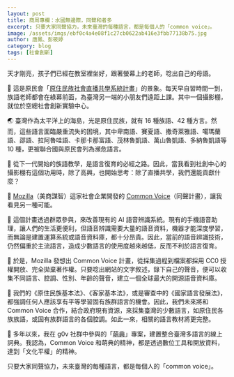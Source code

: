 ```yaml
---
layout: post
title: 商周專欄：水國無邊際，同聲和者多
excerpt: 只要大家同聲協力，未來臺灣的每種語言，都是每個人的「common voice」。
image: /assets/imgs/ebf0c4a4e08f1c27cb0622ab416e3fbb77138b75.jpg
author: 唐鳳、彭筱婷
category: blog
tags: [社會創新]
---
```


天才剛亮，孩子們已經在教室裡坐好，跟著螢幕上的老師，唸出自己的母語。

🎪 這是原民會「[原住民族社會直播共學系統計畫](https://www.facebook.com/mismarteducation/)」的景象。每天早自習時間一到，族語老師都會在綠幕前面，為臺灣另一端的小朋友們遠距上課。其中一個攝影棚，就位於空總社會創新實驗中心。

🌏 臺灣作為太平洋上的海島，光是原住民族，就有 16 種族語、42 種方言。然而，這些語言面臨嚴重流失的困境，其中卑南語、賽夏語、撒奇萊雅語、噶瑪蘭語、邵語、拉阿魯哇語、卡那卡那富語、茂林魯凱語、萬山魯凱語、多納魯凱語等 10 種，更被聯合國與原民會列為瀕危語言。

🏡 從下一代開始的族語教學，是語言復育的必經之路。因此，當我看到社創中心的攝影棚有這個功用時，除了高興，也開始思考：除了直播共學，我們還能貢獻什麼？

💬 [Mozilla](https://www.mozilla.org/foundation/)（美商謀智）這家社會企業開發的 [Common Voice](https://voice.mozilla.org)（同聲計畫），讓我看見另一種可能。

📲 這個計畫透過群眾參與，來改善現有的 AI 語音辨識系統。現有的手機語音助理，讓人們的生活更便利，但語音辨識需要大量的語音資料，機器才能深度學習，而無論是建置運算系統或語音資料庫，都十分昂貴。因此，當前的語音辨識技術，仍然偏重於主流語言，造成少數語言的使用度越來越低，反而不利於語言復育。

📖 於是，Mozilla 發想出 Common Voice 計畫，從採集過程到檔案都採用 CC0 授權開放、完全拋棄著作權。只要唸出網站的文字敘述，錄下自己的聲音，便可以收集不同語言、腔調、性別、年齡的聲音，建立一個全球最大的開源語音資料庫。

🏫 我們的《原住民族基本法》、《客家基本法》，或是審查中的《國家語言發展法》，都強調任何人應該享有平等學習固有族群語言的機會。因此，我們未來將和 Common Voice 合作，結合政府現有資源，來採集臺灣的少數語言，如原住民各族族語，或固有族群語言的各個腔調。如此一來，相關的語言教材將更完整。

🎨 多年以來，我在 g0v 社群中參與的「[萌典](https://moedict.tw)」專案，建置整合臺灣多語言的線上詞典。我認為，Common Voice 和萌典的精神，都是透過數位工具和開放資料，達到「文化平權」的精神。

只要大家同聲協力，未來臺灣的每種語言，都是每個人的「common voice」。
